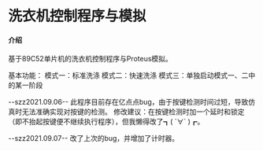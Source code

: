 # 洗衣机控制程序与模拟

#### 介绍
基于89C52单片机的洗衣机控制程序与Proteus模拟。

基本功能：
模式一：标准洗涤
模式二：快速洗涤
模式三：单独启动模式一、二中的某一阶段

--szz2021.09.06--
此程序目前存在亿点点bug，由于按键检测时间过短，导致仿真时无法准确实现对按键的检测。
修改建议：在按键检测时加一个延时和锁定（即不抬起按键便不继续执行程序），但我懒得改了┓( ´∀` )┏。

--szz2021.09.07--
改了上次的bug，并增加了计时器。